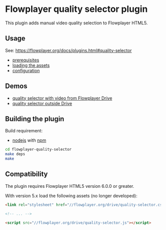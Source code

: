 # Flowplayer quality selector plugin

This plugin adds manual video quality selection to Flowplayer HTML5.

## Usage

See: https://flowplayer.org/docs/plugins.html#quality-selector

- [prerequisites](https://flowplayer.org/docs/plugins.html#quality-selector-prerequisites)
- [loading the assets](https://flowplayer.org/docs/plugins.html#quality-selector-assets)
- [configuration](https://flowplayer.org/docs/plugins.html#quality-selector-configuration)

## Demos

- [quality selector with video from Flowplayer Drive](https://flowplayer.org/demos/qsel/)
- [quality selector outside Drive](http://demos.flowplayer.org/scripting/drive-qsel.html)

## Building the plugin

Build requirement:

- [nodejs](https://nodejs.org) with [npm](https://www.npmjs.com)

```sh
cd flowplayer-quality-selector
make deps
make
```

## Compatibility

The plugin requires Flowplayer HTML5 version 6.0.0 or greater.

With version 5.x load the following assets (no longer developed):

```html
<link rel="stylesheet" href="//flowplayer.org/drive/quality-selector.css">

<!-- ... -->

<script src="//flowplayer.org/drive/quality-selector.js"></script>
```
